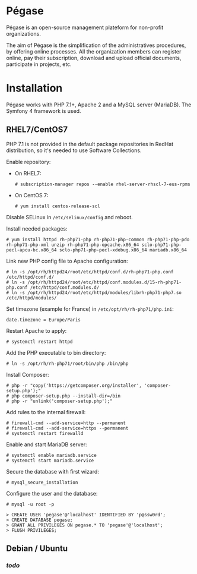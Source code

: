 # Pégase

Pégase is an open-source management plateform for non-profit organizations.

The aim of Pégase is the simplification of the administratives procedures, by offering online processes. All the organization members can register online, pay their subscription, download and upload official documents, participate in projects, etc.


# Installation
Pégase works with PHP 7.1+, Apache 2 and a MySQL server (MariaDB). The Symfony 4 framework is used.

## RHEL7/CentOS7
PHP 7.1 is not provided in the default package repositories in RedHat distribution, so it's needed to use Software Collections.

Enable repository:

* On RHEL7: 

    `# subscription-manager repos --enable rhel-server-rhscl-7-eus-rpms`
    
* On CentOS 7: 

    `# yum install centos-release-scl`

Disable SELinux in `/etc/selinux/config` and reboot.

Install needed packages:

    # yum install httpd rh-php71-php rh-php71-php-common rh-php71-php-pdo rh-php71-php-xml unzip rh-php71-php-opcache.x86_64 sclo-php71-php-pecl-apcu-bc.x86_64 sclo-php71-php-pecl-xdebug.x86_64 mariadb.x86_64

Link new PHP config file to Apache configuration:

    # ln -s /opt/rh/httpd24/root/etc/httpd/conf.d/rh-php71-php.conf /etc/httpd/conf.d/
    # ln -s /opt/rh/httpd24/root/etc/httpd/conf.modules.d/15-rh-php71-php.conf /etc/httpd/conf.modules.d/
    # ln -s /opt/rh/httpd24/root/etc/httpd/modules/librh-php71-php7.so /etc/httpd/modules/

Set timezone (example for France) in `/etc/opt/rh/rh-php71/php.ini`:

    date.timezone = Europe/Paris

Restart Apache to apply:

    # systemctl restart httpd

Add the PHP executable to bin directory:

    # ln -s /opt/rh/rh-php71/root/bin/php /bin/php

Install Composer:

    # php -r "copy('https://getcomposer.org/installer', 'composer-setup.php');"
    # php composer-setup.php --install-dir=/bin
    # php -r "unlink('composer-setup.php');"

Add rules to the internal firewall:

    # firewall-cmd --add-service=http --permanent
    # firewall-cmd --add-service=https --permanent
    # systemctl restart firewalld

Enable and start MariaDB server:

    # systemctl enable mariadb.service
    # systemctl start mariadb.service

Secure the database with first wizard:

    # mysql_secure_installation
    
Configure the user and the database:

    # mysql -u root -p
    
    > CREATE USER 'pegase'@'localhost' IDENTIFIED BY 'p@ssw0rd';    
    > CREATE DATABASE pegase;
    > GRANT ALL PRIVILEGES ON pegase.* TO 'pegase'@'localhost';
    > FLUSH PRIVILEGES;
    
## Debian / Ubuntu
### *todo*
